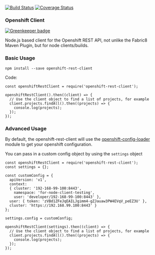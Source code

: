 [![Build Status](https://travis-ci.org/bucharest-gold/openshift-rest-client.svg?branch=master)](https://travis-ci.org/bucharest-gold/openshift-rest-client)  [![Coverage Status](https://coveralls.io/repos/github/bucharest-gold/openshift-rest-client/badge.svg?branch=master)](https://coveralls.io/github/bucharest-gold/openshift-rest-client?branch=master)

### Openshift Client

[![Greenkeeper badge](https://badges.greenkeeper.io/bucharest-gold/openshift-rest-client.svg)](https://greenkeeper.io/)

Node.js based client for the Openshift REST API, not unlike the Fabric8 Maven Plugin, but for node clients/builds.

### Basic Usage

`npm install --save openshift-rest-client`

Code:

    const openshiftRestClient = require('openshift-rest-client');

    openshiftRestClient().then((client) => {
      // Use the client object to find a list of projects, for example
      client.projects.findAll().then((projects) => {
        console.log(projects);
      });
    });


### Advanced Usage

By default, the openshift-rest-client will use the [openshift-config-loader](https://www.npmjs.com/package/openshift-config-loader) module to get your openshift configuration.

You can pass in a custom config object by using the `settings` object

    const openshiftRestClient = require('openshift-rest-client');
    const settings = {};

    const customConfig = {
      apiVersion: 'v1',
      context:
      { cluster: '192-168-99-100:8443',
        namespace: 'for-node-client-testing',
        user: 'developer/192-168-99-100:8443' },
      user: { token: 'zVBd1ZFeJqEAILJgimm4-gZJauaw3PW4EVqV_peEZ3U' },
      cluster: 'https://192.168.99.100:8443' }
    };

    settings.config = customConfig;

    openshiftRestClient(settings).then((client) => {
      // Use the client object to find a list of projects, for example
      client.projects.findAll().then((projects) => {
        console.log(projects);
      });
    });

